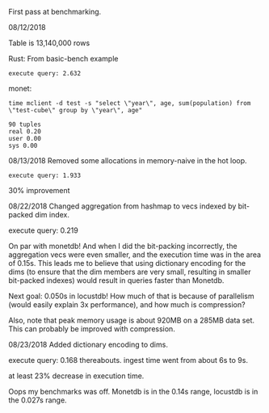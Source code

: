First pass at benchmarking.

08/12/2018

Table is 13,140,000 rows

Rust:
From basic-bench example
```
execute query: 2.632
```

monet:
```
time mclient -d test -s "select \"year\", age, sum(population) from \"test-cube\" group by \"year\", age"

90 tuples
real 0.20
user 0.00
sys 0.00
```

08/13/2018
Removed some allocations in memory-naive in the hot loop.
```
execute query: 1.933
```
30% improvement

08/22/2018
Changed aggregation from hashmap to vecs indexed by bit-packed dim index.

execute query: 0.219

On par with monetdb! And when I did the bit-packing incorrectly, the aggregation vecs were even smaller, and the execution time was in the area of 0.15s. This leads me to believe that using dictionary encoding for the dims (to ensure that the dim members are very small, resulting in smaller bit-packed indexes) would result in queries faster than Monetdb.

Next goal: 0.050s in locustdb! How much of that is because of parallelism (would easily explain 3x performance), and how much is compression?

Also, note that peak memory usage is about 920MB on a 285MB data set. This can probably be improved with compression.

08/23/2018
Added dictionary encoding to dims.

execute query: 0.168 thereabouts. ingest time went from about 6s to 9s.

at least 23% decrease in execution time.

Oops my benchmarks was off. Monetdb is in the 0.14s range, locustdb is in the 0.027s range.
